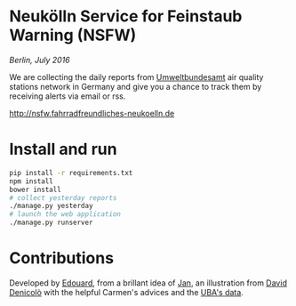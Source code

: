 # Neukölln Service for Feinstaub Warning (NSFW)
*Berlin, July 2016*

We are collecting the daily reports from [Umweltbundesamt](https://www.umweltbundesamt.de/en/data/current-concentrations-of-air-pollutants-in-germany) air quality stations network in Germany and give you a chance to track them by receiving alerts via email or rss.

http://nsfw.fahrradfreundliches-neukoelln.de

# Install and run

```bash
pip install -r requirements.txt
npm install
bower install
# collect yesterday reports
./manage.py yesterday
# launch the web application
./manage.py runserver
```

# Contributions

Developed by <a href="https://twitter.com/vied12" target="_blank">Edouard</a>,
from a brillant idea of <a href="https://twitter.com/jmi" target="_blank">Jan</a>,
an illustration from <a href="https://www.flickr.com/photos/davdenic/20265152826/" target="_blank">David Denicolò</a>
with the helpful Carmen's advices
and the <a href="https://www.umweltbundesamt.de/en/data/current-concentrations-of-air-pollutants-in-germany" target="_blank">UBA's data</a>.
